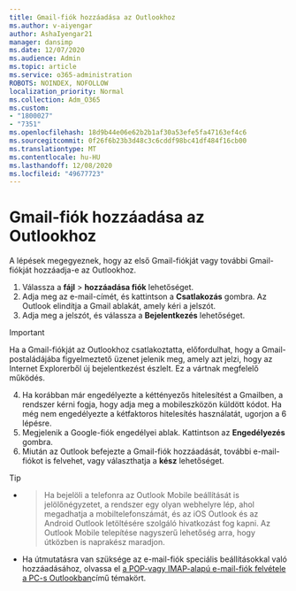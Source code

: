 ```yaml
---
title: Gmail-fiók hozzáadása az Outlookhoz
ms.author: v-aiyengar
author: AshaIyengar21
manager: dansimp
ms.date: 12/07/2020
ms.audience: Admin
ms.topic: article
ms.service: o365-administration
ROBOTS: NOINDEX, NOFOLLOW
localization_priority: Normal
ms.collection: Adm_O365
ms.custom:
- "1800027"
- "7351"
ms.openlocfilehash: 18d9b44e06e62b2b1af30a53efe5fa47163ef4c6
ms.sourcegitcommit: 0f26f6b23b3d48c3c6cddf98bc41df484f16cb00
ms.translationtype: MT
ms.contentlocale: hu-HU
ms.lasthandoff: 12/08/2020
ms.locfileid: "49677723"
---
```

# <a name="add-a-gmail-account-to-outlook"></a>Gmail-fiók hozzáadása az Outlookhoz

A lépések megegyeznek, hogy az első Gmail-fiókját vagy további Gmail-fiókját hozzáadja-e az Outlookhoz.

1. Válassza a **fájl**  >  **hozzáadása fiók** lehetőséget.
1. Adja meg az e-mail-címét, és kattintson a **Csatlakozás** gombra. Az Outlook elindítja a Gmail ablakát, amely kéri a jelszót. 
1. Adja meg a jelszót, és válassza a **Bejelentkezés** lehetőséget.
> [!IMPORTANT]
> Ha a Gmail-fiókját az Outlookhoz csatlakoztatta, előfordulhat, hogy a Gmail-postaládájába figyelmeztető üzenet jelenik meg, amely azt jelzi, hogy az Internet Explorerből új bejelentkezést észlelt. Ez a vártnak megfelelő működés.
4. Ha korábban már engedélyezte a kéttényezős hitelesítést a Gmailben, a rendszer kérni fogja, hogy adja meg a mobileszközön küldött kódot. Ha még nem engedélyezte a kétfaktoros hitelesítés használatát, ugorjon a 6 lépésre.
1. Megjelenik a Google-fiók engedélyei ablak. Kattintson az **Engedélyezés** gombra.
1. Miután az Outlook befejezte a Gmail-fiók hozzáadását, további e-mail-fiókot is felvehet, vagy választhatja a **kész** lehetőséget.
> [!TIP]
- > Ha bejelöli a telefonra az Outlook Mobile beállítását is jelölőnégyzetet, a rendszer egy olyan webhelyre lép, ahol megadhatja a mobiltelefonszámát, és az iOS Outlook és az Android Outlook letöltésére szolgáló hivatkozást fog kapni. Az Outlook Mobile telepítése nagyszerű lehetőség arra, hogy útközben is naprakész maradjon.
- Ha útmutatásra van szüksége az e-mail-fiók speciális beállításokkal való hozzáadásához, olvassa el [a POP-vagy IMAP-alapú e-mail-fiók felvétele a PC-s Outlookban](https://support.microsoft.com/office/change-or-update-email-account-settings-in-outlook-for-windows-560a9065-3c3a-4ec5-a24f-cdb9a8d622a2#bkmk_advanced)című témakört.
